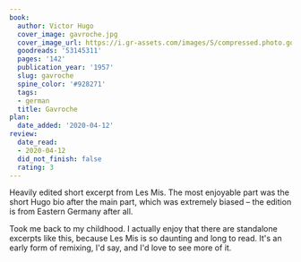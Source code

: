 ```yaml
---
book:
  author: Victor Hugo
  cover_image: gavroche.jpg
  cover_image_url: https://i.gr-assets.com/images/S/compressed.photo.goodreads.com/books/1586713938l/53145311._SX98_.jpg
  goodreads: '53145311'
  pages: '142'
  publication_year: '1957'
  slug: gavroche
  spine_color: '#928271'
  tags:
  - german
  title: Gavroche
plan:
  date_added: '2020-04-12'
review:
  date_read:
  - 2020-04-12
  did_not_finish: false
  rating: 3
---
```


Heavily edited short excerpt from Les Mis. The most enjoyable part was the short Hugo bio after the main part, which was extremely biased – the edition is from Eastern Germany after all.

Took me back to my childhood. I actually enjoy that there are standalone excerpts like this, because Les Mis is so daunting and long to read. It's an early form of remixing, I'd say, and I'd love to see more of it.
